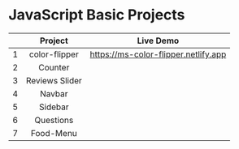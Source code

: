 # JavaScript Basic Projects
|        |       Project  |          Live Demo                      |
| :---:  |     :---:      |          :---:                          |
| 1      | color-flipper  | https://ms-color-flipper.netlify.app    |
| 2      | Counter        |                                         |
| 3      | Reviews Slider |                                         |
| 4      | Navbar         |                                         |
| 5      | Sidebar        |                                         |
| 6      | Questions      |                                         |
| 7      | Food-Menu      |                                         |
